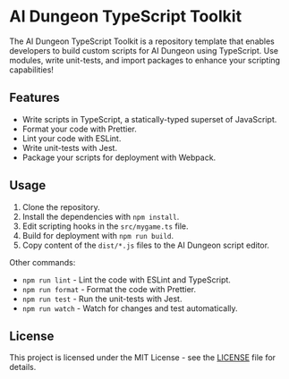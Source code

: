 # AI Dungeon TypeScript Toolkit

The AI Dungeon TypeScript Toolkit is a repository template that enables
developers to build custom scripts for AI Dungeon using TypeScript. Use modules,
write unit-tests, and import packages to enhance your scripting capabilities!

## Features

* Write scripts in TypeScript, a statically-typed superset of JavaScript.
* Format your code with Prettier.
* Lint your code with ESLint.
* Write unit-tests with Jest.
* Package your scripts for deployment with Webpack.

## Usage

1. Clone the repository.
2. Install the dependencies with `npm install`.
3. Edit scripting hooks in the `src/mygame.ts` file.
4. Build for deployment with `npm run build`.
5. Copy content of the `dist/*.js` files to the AI Dungeon script editor.

Other commands:

* `npm run lint` - Lint the code with ESLint and TypeScript.
* `npm run format` - Format the code with Prettier.
* `npm run test` - Run the unit-tests with Jest.
* `npm run watch` - Watch for changes and test automatically.

## License

This project is licensed under the MIT License - see the [LICENSE](LICENSE)
file for details.
